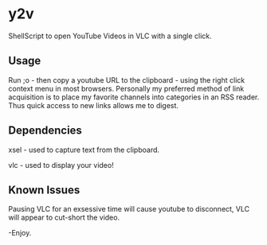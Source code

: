 y2v
===

ShellScript to open YouTube Videos in VLC with a single click.

Usage
-----
Run ;o - then copy a youtube URL to the clipboard - using the right click context menu in most browsers.
Personally my preferred method of link acquisition is to place my favorite channels into categories in an RSS reader.
Thus quick access to new links allows me to digest.

Dependencies
------------
xsel - used to capture text from the clipboard.

vlc  - used to display your video!

Known Issues
------------

Pausing VLC for an exsessive time will cause youtube to disconnect, VLC will appear to cut-short the video.

-Enjoy.


